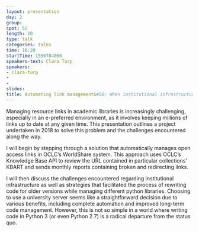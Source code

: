 ```yaml
---
layout: presentation
day: 2
group: 
spot: 52
length: 20
type: talk
categories: talks
time: 16:20
startTime: 1550784000
speakers-text: Clara Turp 
speakers:
- clara-turp
- 
- 
slides: 
title: Automating link management&#58; When institutional infrastructure works against you
---
```

Managing resource links in academic libraries is increasingly challenging, especially in an e-preferred environment, as it involves keeping millions of links up to date at any given time. This presentation outlines a project undertaken in 2018 to solve this problem and the challenges encountered along the way. 

I will begin by stepping through a solution that automatically manages open access links in OCLC’s WorldShare system. This approach uses OCLC’s Knowledge Base API to review the URL contained in particular collections’ KBART and sends monthly reports containing broken and redirecting links. 

I will then discuss the challenges encountered regarding institutional infrastructure as well as strategies that facilitated the process of rewriting code for older versions while managing different python libraries. Choosing to use a university server seems like a straightforward decision due to various benefits, including complete automation and improved long-term code management. However, this is not so simple in a world where writing code in Python 3 (or even Python 2.7) is a radical departure from the status quo.